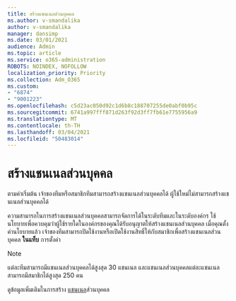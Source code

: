 ```yaml
---
title: สร้างแชนเนลส่วนบุคคล
ms.author: v-smandalika
author: v-smandalika
manager: dansimp
ms.date: 03/01/2021
audience: Admin
ms.topic: article
ms.service: o365-administration
ROBOTS: NOINDEX, NOFOLLOW
localization_priority: Priority
ms.collection: Adm_O365
ms.custom:
- "6874"
- "9001223"
ms.openlocfilehash: c5d23ac050d92c1d6b8c188707255de0abf0b95c
ms.sourcegitcommit: 6741a997fff871d263f92d3ff7fb61e7755956a9
ms.translationtype: MT
ms.contentlocale: th-TH
ms.lasthandoff: 03/04/2021
ms.locfileid: "50483014"
---
```

# <a name="create-a-private-channel"></a>สร้างแชนเนลส่วนบุคคล

ตามค่าเริ่มต้น เจ้าของทีมหรือสมาชิกทีมสามารถสร้างแชนเนลส่วนบุคคลได้ ผู้ใช้ใหม่ไม่สามารถสร้างแชนเนลส่วนบุคคลได้ 

ความสามารถในการสร้างแชนเนลส่วนบุคคลสามารถจัดการได้ในระดับทีมและในระดับองค์กร ใช้นโยบายเพื่อควบคุมว่าผู้ใช้รายใดในองค์กรของคุณได้รับอนุญาตให้สร้างแชนเนลส่วนบุคคล เมื่อคุณตั้งค่านโยบายแล้ว เจ้าของทีมสามารถปิดใช้งานหรือเปิดใช้งานสิทธิ์ให้กับสมาชิกเพื่อสร้างแชนเนลส่วนบุคคล **ในแท็บ** การตั้งค่า

> [!NOTE]
> แต่ละทีมสามารถมีแชนเนลส่วนบุคคลได้สูงสุด 30 แชนเนล และแชนเนลส่วนบุคคลแต่ละแชนเนลสามารถมีสมาชิกได้สูงสุด 250 คน

ดูข้อมูลเพิ่มเติมในการสร้าง [แชนเนล](https://docs.microsoft.com/MicrosoftTeams/private-channels#private-channel-creation)ส่วนบุคคล


